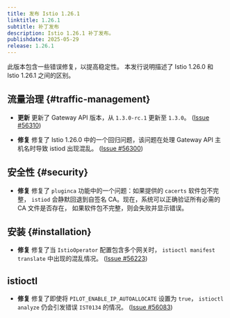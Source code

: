```yaml
---
title: 发布 Istio 1.26.1
linktitle: 1.26.1
subtitle: 补丁发布
description: Istio 1.26.1 补丁发布。
publishdate: 2025-05-29
release: 1.26.1
---
```


此版本包含一些错误修复，以提高稳定性。
本发行说明描述了 Istio 1.26.0 和 Istio 1.26.1 之间的区别。

## 流量治理 {#traffic-management}

- **更新** 更新了 Gateway API 版本，从 `1.3.0-rc.1` 更新至 `1.3.0`。
  ([Issue #56310](https://github.com/istio/istio/issues/56310))

- **修复** 修复了 Istio 1.26.0 中的一个回归问题，该问题在处理 Gateway API 主机名时导致 istiod 出现混乱。
  ([Issue #56300](https://github.com/istio/istio/issues/56300))

## 安全性 {#security}

- **修复** 修复了 `pluginca` 功能中的一个问题：如果提供的 `cacerts` 软件包不完整，
  `istiod` 会静默回退到自签名 CA。现在，系统可以正确验证所有必需的 CA 文件是否存在，
  如果软件包不完整，则会失败并显示错误。

## 安装 {#installation}

- **修复** 修复了当 `IstioOperator` 配置包含多个网关时，
  `istioctl manifest translate` 中出现的混乱情况。
  ([Issue #56223](https://github.com/istio/istio/issues/56223))

## istioctl

- **修复** 修复了即使将 `PILOT_ENABLE_IP_AUTOALLOCATE` 设置为 `true`，
  `istioctl analyze` 仍会引发错误 `IST0134` 的情况。
  ([Issue #56083](https://github.com/istio/istio/issues/56083))
